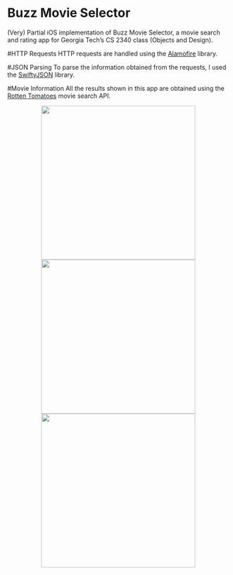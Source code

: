 # Buzz Movie Selector
(Very) Partial iOS implementation of Buzz Movie Selector, a movie search and rating app for Georgia Tech’s CS 2340 class (Objects and Design).

#HTTP Requests
HTTP requests are handled using the [Alamofire](https://github.com/Alamofire/Alamofire) library.

#JSON Parsing
To parse the information obtained from the requests, I used the [SwiftyJSON](https://github.com/SwiftyJSON/SwiftyJSON) library.

#Movie Information
All the results shown in this app are obtained using the [Rotten Tomatoes](https://developer.rottentomatoes.com/) movie search API.

<p align="center">
<img src=“NewReleases.png" width="350"/>
<img src=“Search.png" width="350"/>
<img src=“MovieDetail.png" width="350"/>
</p>
